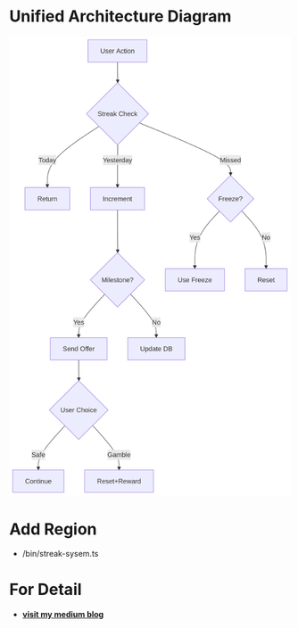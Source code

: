
# Unified Architecture Diagram
![Architect Diagram](public/streak-flow.png)<br />

# Add Region
- /bin/streak-sysem.ts

# For Detail
- **[visit my medium blog]()** 

